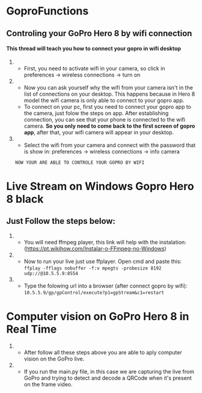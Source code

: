 # GoproFunctions
##  Controling your GoPro Hero 8 by wifi connection

#### This thread will teach you how to connect your gopro in wifi desktop
1. - First, you need to activate wifi in your camera, so click in preferences -> wireless connections -> turn on
2. - Now you can ask yourself why the wifi from your camera isn't in the list of connections on your desktop. This happens because in Hero 8 model the wifi camera is only able to connect to your gopro app. 
   - To connect on your pc, first you need to connect your gopro app to the camera, just folow the steps on app. After establishing connection, you can see that your phone is connected to the wifi camera. **So you only need to come back to the first screen of gopro app**, after that, your wifi camera will appear in your desktop.
3. - Select the wifi from your camera and connect with the password that is show in: preferences -> wireless connections -> info camera
    ```
    NOW YOUR ARE ABLE TO CONTROLE YOUR GOPRO BY WIFI 
    ```

# Live Stream on Windows Gopro Hero 8 black
## Just Follow the steps below:
1. - You will need ffmpeg player, this link will help with the instalation: (https://pt.wikihow.com/Instalar-o-FFmpeg-no-Windows)
2. - Now to run your live just use ffplayer. Open cmd and paste this: `ffplay -fflags nobuffer -f:v mpegts -probesize 8192 udp://@10.5.5.9:8554`
3. - Type the folowing url into a browser (after connect gopro by wifi):  `10.5.5.9/gp/gpControl/execute?p1=gpStream&c1=restart`

# Computer vision on GoPro Hero 8 in Real Time

1. - After follow all these steps above you are able to aply computer vision on the GoPro live.
2. - If you run the main.py file, in this case we are capturing the live from GoPro and trying to detect and decode a QRCode when it's present on the frame video.

